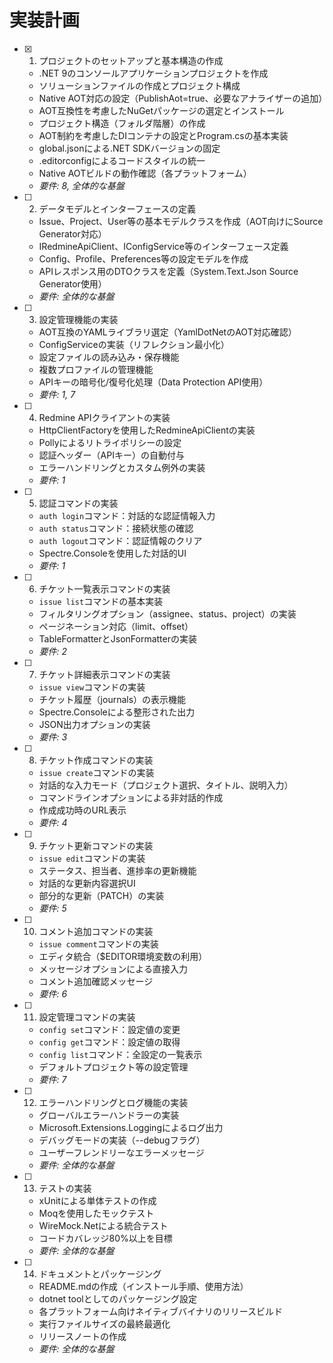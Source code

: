 # 実装計画

- [x] 1. プロジェクトのセットアップと基本構造の作成
  - .NET 9のコンソールアプリケーションプロジェクトを作成
  - ソリューションファイルの作成とプロジェクト構成
  - Native AOT対応の設定（PublishAot=true、必要なアナライザーの追加）
  - AOT互換性を考慮したNuGetパッケージの選定とインストール
  - プロジェクト構造（フォルダ階層）の作成
  - AOT制約を考慮したDIコンテナの設定とProgram.csの基本実装
  - global.jsonによる.NET SDKバージョンの固定
  - .editorconfigによるコードスタイルの統一
  - Native AOTビルドの動作確認（各プラットフォーム）
  - _要件: 8, 全体的な基盤_

- [ ] 2. データモデルとインターフェースの定義
  - Issue、Project、User等の基本モデルクラスを作成（AOT向けにSource Generator対応）
  - IRedmineApiClient、IConfigService等のインターフェース定義
  - Config、Profile、Preferences等の設定モデルを作成
  - APIレスポンス用のDTOクラスを定義（System.Text.Json Source Generator使用）
  - _要件: 全体的な基盤_

- [ ] 3. 設定管理機能の実装
  - AOT互換のYAMLライブラリ選定（YamlDotNetのAOT対応確認）
  - ConfigServiceの実装（リフレクション最小化）
  - 設定ファイルの読み込み・保存機能
  - 複数プロファイルの管理機能
  - APIキーの暗号化/復号化処理（Data Protection API使用）
  - _要件: 1, 7_

- [ ] 4. Redmine APIクライアントの実装
  - HttpClientFactoryを使用したRedmineApiClientの実装
  - Pollyによるリトライポリシーの設定
  - 認証ヘッダー（APIキー）の自動付与
  - エラーハンドリングとカスタム例外の実装
  - _要件: 1_

- [ ] 5. 認証コマンドの実装
  - `auth login`コマンド：対話的な認証情報入力
  - `auth status`コマンド：接続状態の確認
  - `auth logout`コマンド：認証情報のクリア
  - Spectre.Consoleを使用した対話的UI
  - _要件: 1_

- [ ] 6. チケット一覧表示コマンドの実装
  - `issue list`コマンドの基本実装
  - フィルタリングオプション（assignee、status、project）の実装
  - ページネーション対応（limit、offset）
  - TableFormatterとJsonFormatterの実装
  - _要件: 2_

- [ ] 7. チケット詳細表示コマンドの実装
  - `issue view`コマンドの実装
  - チケット履歴（journals）の表示機能
  - Spectre.Consoleによる整形された出力
  - JSON出力オプションの実装
  - _要件: 3_

- [ ] 8. チケット作成コマンドの実装
  - `issue create`コマンドの実装
  - 対話的な入力モード（プロジェクト選択、タイトル、説明入力）
  - コマンドラインオプションによる非対話的作成
  - 作成成功時のURL表示
  - _要件: 4_

- [ ] 9. チケット更新コマンドの実装
  - `issue edit`コマンドの実装
  - ステータス、担当者、進捗率の更新機能
  - 対話的な更新内容選択UI
  - 部分的な更新（PATCH）の実装
  - _要件: 5_

- [ ] 10. コメント追加コマンドの実装
  - `issue comment`コマンドの実装
  - エディタ統合（$EDITOR環境変数の利用）
  - メッセージオプションによる直接入力
  - コメント追加確認メッセージ
  - _要件: 6_

- [ ] 11. 設定管理コマンドの実装
  - `config set`コマンド：設定値の変更
  - `config get`コマンド：設定値の取得
  - `config list`コマンド：全設定の一覧表示
  - デフォルトプロジェクト等の設定管理
  - _要件: 7_

- [ ] 12. エラーハンドリングとログ機能の実装
  - グローバルエラーハンドラーの実装
  - Microsoft.Extensions.Loggingによるログ出力
  - デバッグモードの実装（--debugフラグ）
  - ユーザーフレンドリーなエラーメッセージ
  - _要件: 全体的な基盤_

- [ ] 13. テストの実装
  - xUnitによる単体テストの作成
  - Moqを使用したモックテスト
  - WireMock.Netによる統合テスト
  - コードカバレッジ80%以上を目標
  - _要件: 全体的な基盤_

- [ ] 14. ドキュメントとパッケージング
  - README.mdの作成（インストール手順、使用方法）
  - dotnet toolとしてのパッケージング設定
  - 各プラットフォーム向けネイティブバイナリのリリースビルド
  - 実行ファイルサイズの最終最適化
  - リリースノートの作成
  - _要件: 全体的な基盤_